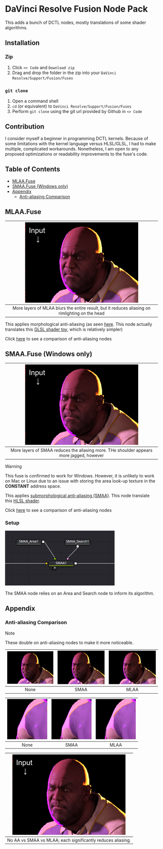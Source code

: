# DaVinci Resolve Fusion Node Pack <!-- omit from toc -->

This adds a bunch of DCTL nodes, mostly translations of some shader algorithms.

## Installation <!-- omit from toc -->

### Zip <!-- omit from toc -->
1. Click `<> Code` and `Download zip`
2. Drag and drop the folder in the zip into your `DaVinci Resolve/Support/Fusion/Fuses`

### `git clone` <!-- omit from toc -->
1. Open a command shell
2. `cd` (or equivalent) to `DaVinci Resolve/Support/Fusion/Fuses`
3. Perform `git clone` using the git url provided by Github in `<> Code`

## Contribution <!-- omit from toc -->

I consider myself a beginner in programming DCTL kernels. Because of some limitations with the kernel language versus HLSL/GLSL, I had to make multiple, complicated workarounds. Nonetheless, I am open to any proposed optimizations or readability improvements to the fuse's code.

## Table of Contents <!-- omit from toc -->
- [MLAA.Fuse](#mlaafuse)
- [SMAA.Fuse (Windows only)](#smaafuse-windows-only)
- [Appendix](#appendix)
  - [Anti-aliasing Comparison](#anti-aliasing-comparison)

## MLAA.Fuse 

|![mlaa comparison](media/mlaa_comparison.gif)|
|:------------------------------:|
| More layers of MLAA blurs the entire result, but it reduces aliasing on rimlighting on the head |

This applies morphological anti-aliasing (as seen [here](https://github.com/GPUOpen-LibrariesAndSDKs/MLAA11/blob/master/mlaa11/src/Shaders/MLAA11.hlsl). This node actually translates this [GLSL shader toy](https://www.shadertoy.com/view/cllXRB), which is relatively simpler)

Click [here](#anti-aliasing-comparison) to see a comparison of anti-aliasing nodes

## SMAA.Fuse (Windows only)

|![smaa comparison](media/smaa_comparison.gif)|
|:------------------------------:|
| More layers of SMAA reduces the aliasing more. THe shoulder appears more jagged, however |

> [!WARNING] 
> This fuse is confirmed to work for Windows. However, it is unlikely to work on Mac or Linux due to an issue with storing the area look-up texture in the __CONSTANT__ address space.

This applies [submorphological anti-aliasing (SMAA)](https://www.iryoku.com/smaa/). This node translate this [HLSL shader](https://github.com/iryoku/smaa/blob/master/SMAA.hlsl).

Click [here](#anti-aliasing-comparison) to see a comparison of anti-aliasing nodes

### Setup <!-- omit from toc -->

![smaa setup](media/smaa-setup.png)

The SMAA node relies on an Area and Search node to inform its algorithm. 

## Appendix

### Anti-aliasing Comparison

> [!NOTE] 
> These double on anti-aliasing nodes to make it more noticeable.

|![smaa comparison](media/smaa_head_none0000.png)|![smaa comparison](media/smaa_header0000.png)|![smaa comparison](media/mlaa_header0000.png)|
|:------------------------------:|:------------------------------:|:------------------------------:|
| None | SMAA | MLAA |

|![smaa comparison](media/smaa_full_none0000.png)|![smaa comparison](media/smaa_bodyer0000.png)|![smaa comparison](media/mlaa_bodyer0000.png)|
|:------------------------------:|:------------------------------:|:------------------------------:|
| None | SMAA | MLAA |

|![smaa vs mlaa](media/smaa_vs_mlaa.gif)|
|:------------------------------:|
| No AA vs SMAA vs MLAA; each significantly reduces aliasing. |
